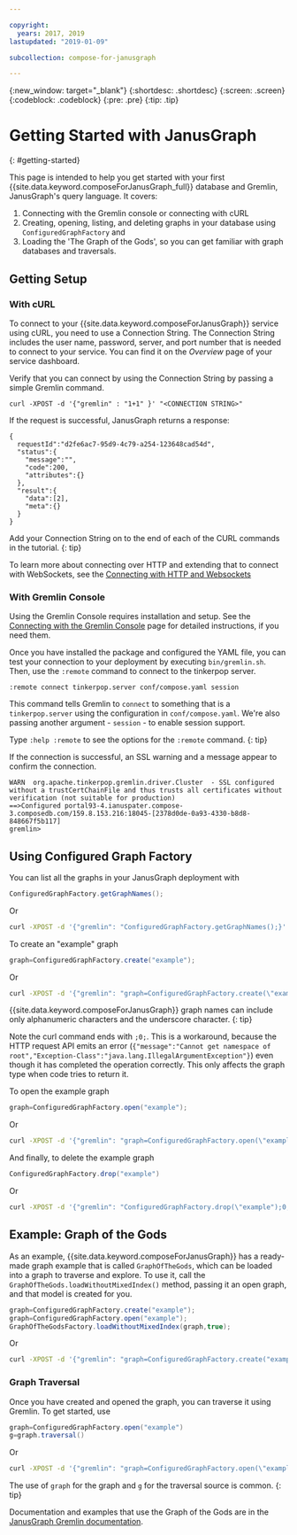 ```yaml
---

copyright:
  years: 2017, 2019
lastupdated: "2019-01-09"

subcollection: compose-for-janusgraph

---
```


{:new_window: target="_blank"}
{:shortdesc: .shortdesc}
{:screen: .screen}
{:codeblock: .codeblock}
{:pre: .pre}
{:tip: .tip}

# Getting Started with JanusGraph
{: #getting-started}

This page is intended to help you get started with your first {{site.data.keyword.composeForJanusGraph_full}} database and Gremlin, JanusGraph's query language. It covers: 
1. Connecting with the Gremlin console or connecting with cURL
2. Creating, opening, listing, and deleting graphs in your database using `ConfiguredGraphFactory`
and 
3. Loading the 'The Graph of the Gods', so you can get familiar with graph databases and traversals.


## Getting Setup 

### With cURL

To connect to your {{site.data.keyword.composeForJanusGraph}} service using cURL, you need to use a Connection String. The Connection String includes the user name, password, server, and port number that is needed to connect to your service. You can find it on the _Overview_ page of your service dashboard.

Verify that you can connect by using the Connection String by passing a simple Gremlin command.

```
curl -XPOST -d '{"gremlin" : "1+1" }' "<CONNECTION STRING>"
```

If the request is successful, JanusGraph returns a response:

```
{
  requestId":"d2fe6ac7-95d9-4c79-a254-123648cad54d",
  "status":{
    "message":"",
    "code":200,
    "attributes":{}
  },
  "result":{
    "data":[2],
    "meta":{}
  }
}
```

Add your Connection String on to the end of each of the CURL commands in the tutorial.
{: tip}

To learn more about connecting over HTTP and extending that to connect with WebSockets, see the [Connecting with HTTP and Websockets](/docs/ComposeForJanusGraph?topic=compose-for-janusgraph-http-websockets)

### With Gremlin Console

Using the Gremlin Console requires installation and setup. See the [Connecting with the Gremlin Console](/docs/ComposeForJanusGraph?topic=compose-for-janusgraph-gremlin-console) page for detailed instructions, if you need them.

Once you have installed the package and configured the YAML file, you can test your connection to your deployment by executing `bin/gremlin.sh`. Then, use the `:remote` command to connect to the tinkerpop server.

```text
:remote connect tinkerpop.server conf/compose.yaml session
```

This command tells Gremlin to `connect` to something that is a `tinkerpop.server` using the configuration in `conf/compose.yaml`. We're also passing another argument - `session` - to enable session support.

Type `:help :remote` to see the options for the `:remote` command.
{: tip}

If the connection is successful, an SSL warning and a message appear to confirm the connection.

```text
WARN  org.apache.tinkerpop.gremlin.driver.Cluster  - SSL configured without a trustCertChainFile and thus trusts all certificates without verification (not suitable for production)
==>Configured portal93-4.ianuspater.compose-3.composedb.com/159.8.153.216:18045-[2378d0de-0a93-4330-b8d8-848667f5b117]
gremlin>
```

## Using Configured Graph Factory

You can list all the graphs in your JanusGraph deployment with

```groovy
ConfiguredGraphFactory.getGraphNames();
```
Or 
```bash
curl -XPOST -d '{"gremlin": "ConfiguredGraphFactory.getGraphNames();}'
```

To create an "example" graph
```groovy
graph=ConfiguredGraphFactory.create("example");
```
Or
```bash
curl -XPOST -d '{"gremlin": "graph=ConfiguredGraphFactory.create(\"example\");0;"}'
```

{{site.data.keyword.composeForJanusGraph}} graph names can include only alphanumeric characters and the underscore character.
{: tip}

Note the curl command ends with `;0;`. This is a workaround, because the HTTP request API emits an error (`{"message":"Cannot get namespace of root","Exception-Class":"java.lang.IllegalArgumentException"}`) even though it has completed the operation correctly. This only affects the graph type when code tries to return it.

To open the example graph
```groovy
graph=ConfiguredGraphFactory.open("example");
```
Or
```bash
curl -XPOST -d '{"gremlin": "graph=ConfiguredGraphFactory.open(\"example\");0;"}'
```

And finally, to delete the example graph
```groovy
ConfiguredGraphFactory.drop("example")
```
Or
```bash
curl -XPOST -d '{"gremlin": "ConfiguredGraphFactory.drop(\"example");0;"}'
```

## Example: Graph of the Gods

As an example, {{site.data.keyword.composeForJanusGraph}} has a ready-made graph example that is called `GraphOfTheGods`, which can be loaded into a graph to traverse and explore. To use it, call the `GraphOfTheGods.loadWithoutMixedIndex()` method, passing it an open graph, and that model is created for you.
```groovy
graph=ConfiguredGraphFactory.create("example");
graph=ConfiguredGraphFactory.open("example");
GraphOfTheGodsFactory.loadWithoutMixedIndex(graph,true);
```
Or
```bash
curl -XPOST -d '{"gremlin": "graph=ConfiguredGraphFactory.create("example"); graph=ConfiguredGraphFactory.open(\"example\"); GraphOfTheGodsFactory.loadWithoutMixedIndex(graph,true);"}'
```

### Graph Traversal

Once you have created and opened the graph, you can traverse it using Gremlin. 
To get started, use
```groovy
graph=ConfiguredGraphFactory.open("example")
g=graph.traversal()
```
Or
```bash
curl -XPOST -d '{"gremlin": "graph=ConfiguredGraphFactory.open(\"example\"); g=graph.traversal();0;"}'
```

The use of `graph` for the graph and `g` for the traversal source is common.
{: tip}

Documentation and examples that use the Graph of the Gods are in the [JanusGraph Gremlin documentation](https://docs.janusgraph.org/basics/gremlin/#introductory-traversals).